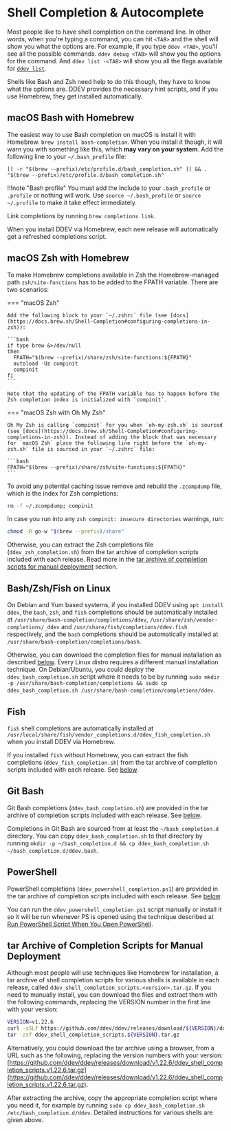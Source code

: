 # Shell Completion & Autocomplete

Most people like to have shell completion on the command line. In other words, when you're typing a command, you can hit `<TAB>` and the shell will show you what the options are. For example, if you type `ddev <TAB>`, you'll see all the possible commands. `ddev debug <TAB>` will show you the options for the command. And `ddev list -<TAB>` will show you all the flags available for [`ddev list`](../usage/commands.md#list).

Shells like Bash and Zsh need help to do this though, they have to know what the options are. DDEV provides the necessary hint scripts, and if you use Homebrew, they get installed automatically.

## macOS Bash with Homebrew

The easiest way to use Bash completion on macOS is install it with Homebrew. `brew install bash-completion`. When you install it though, it will warn you with something like this, which **may vary on your system**. Add the following line to your `~/.bash_profile` file:

```
[[ -r "$(brew --prefix)/etc/profile.d/bash_completion.sh" ]] && . "$(brew --prefix)/etc/profile.d/bash_completion.sh"
```

!!!note "Bash profile"
    You must add the include to your `.bash_profile` or `.profile` or nothing will work. Use `source ~/.bash_profile` or `source ~/.profile` to make it take effect immediately.

Link completions by running `brew completions link`.

When you install DDEV via Homebrew, each new release will automatically get a refreshed completions script.

## macOS Zsh with Homebrew

To make Homebrew completions available in Zsh the Homebrew-managed path `zsh/site-functions` has to be added to the FPATH variable. There are two scenarios:

=== "macOS Zsh"

    Add the following block to your `~/.zshrc` file (see [docs](https://docs.brew.sh/Shell-Completion#configuring-completions-in-zsh)):

    ```bash
    if type brew &>/dev/null
    then
      FPATH="$(brew --prefix)/share/zsh/site-functions:${FPATH}"
      autoload -Uz compinit
      compinit
    fi
    ```

    Note that the updating of the FPATH variable has to happen before the Zsh completion index is initialized with `compinit`.

=== "macOS Zsh with Oh My Zsh"

    Oh My Zsh is calling `compinit` for you when `oh-my-zsh.sh` is sourced (see [docs](https://docs.brew.sh/Shell-Completion#configuring-completions-in-zsh)). Instead of adding the block that was necessary for `macOS Zsh` place the following line right before the `oh-my-zsh.sh` file is sourced in your `~/.zshrc` file:

    ```bash
    FPATH="$(brew --prefix)/share/zsh/site-functions:${FPATH}"
    ```

To avoid any potential caching issue remove and rebuild the `.zcompdump` file, which is the index for Zsh completions:

```bash
rm -f ~/.zcompdump; compinit
```

In case you run into any `zsh compinit: insecure directories` warnings, run:

```bash
chmod -R go-w "$(brew --prefix)/share"
```

Otherwise, you can extract the Zsh completions file (`ddev_zsh_completion.sh`) from the tar archive of completion scripts included with each release. Read more in the [tar archive of completion scripts for manual deployment](#tar-archive-of-completion-scripts-for-manual-deployment) section.

## Bash/Zsh/Fish on Linux

On Debian and Yum based systems, if you installed DDEV using `apt install ddev`, the `bash`, `zsh`, and `fish` completions should be automatically installed at `/usr/share/bash-completion/completions/ddev`, `/usr/share/zsh/vendor-completions/_ddev` and `/usr/share/fish/completions/ddev.fish` respectively, and the `bash` completions should be automatically installed at `/usr/share/bash-completion/completions/bash`.

Otherwise, you can download the completion files for manual installation as described [below](#tar-archive-of-completion-scripts-for-manual-deployment). Every Linux distro requires a different manual installation technique. On Debian/Ubuntu, you could deploy the `ddev_bash_completion.sh` script where it needs to be by running `sudo mkdir -p /usr/share/bash-completion/completions && sudo cp ddev_bash_completion.sh /usr/share/bash-completion/completions/ddev`.

## Fish

`fish` shell completions are automatically installed at `/usr/local/share/fish/vendor_completions.d/ddev_fish_completion.sh` when you install DDEV via Homebrew.

If you installed `fish` without Homebrew, you can extract the fish completions (`ddev_fish_completion.sh`) from the tar archive of completion scripts included with each release. See [below](#tar-archive-of-completion-scripts-for-manual-deployment).

## Git Bash

Git Bash completions (`ddev_bash_completion.sh`) are provided in the tar archive of completion scripts included with each release. See [below](#tar-archive-of-completion-scripts-for-manual-deployment).

Completions in Git Bash are sourced from at least the `~/bash_completion.d` directory. You can copy `ddev_bash_completion.sh` to that directory by running `mkdir -p ~/bash_completion.d && cp ddev_bash_completion.sh ~/bash_completion.d/ddev.bash`.

## PowerShell

PowerShell completions (`ddev_powershell_completion.ps1`) are provided in the tar archive of completion scripts included with each release. See [below](#tar-archive-of-completion-scripts-for-manual-deployment).

You can run the `ddev_powershell_completion.ps1` script manually or install it so it will be run whenever PS is opened using the technique described at [Run PowerShell Script When You Open PowerShell](https://superuser.com/questions/886951/run-powershell-script-when-you-open-powershell).

## tar Archive of Completion Scripts for Manual Deployment

Although most people will use techniques like Homebrew for installation, a tar archive of shell completion scripts for various shells is available in each release, called `ddev_shell_completion_scripts.<version>.tar.gz`. If you need to manually install, you can download the files and extract them with the following commands, replacing the VERSION number in the first line with your version:

```bash
VERSION=v1.22.6
curl -sSLf https://github.com/ddev/ddev/releases/download/${VERSION}/ddev_shell_completion_scripts.${VERSION}.tar.gz
tar -zxf ddev_shell_completion_scripts.${VERSION}.tar.gz
```

Alternatively, you could download the tar archive using a browser, from a URL such as the following, replacing the version numbers with your version: [https://github.com/ddev/ddev/releases/download/v1.22.6/ddev_shell_completion_scripts.v1.22.6.tar.gz](https://github.com/ddev/ddev/releases/download/v1.22.6/ddev_shell_completion_scripts.v1.22.6.tar.gz).

After extracting the archive, copy the appropriate completion script where you need it, for example by running `sudo cp ddev_bash_completion.sh /etc/bash_completion.d/ddev`. Detailed instructions for various shells are given above.
